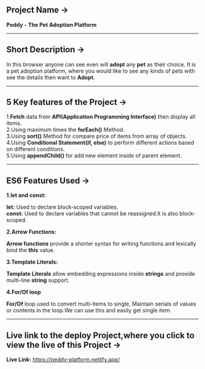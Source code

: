 <h2>Project Name -></h2>

<b>Peddy - The Pet Adoption Platform</b>

<hr>

<h2>Short Description -></h2>

In this browser anyone can see even will <b>adopt</b> any <b>pet</b> as their choice. It is a pet adoption platform, where you would like to see any kinds of pets with see the details then want to <b>Adopt.</b>

<hr>

<h2>5 Key features of the Project -></h2>

1.<b>Fetch</b> data from <b>API(Application Programming Interface)</b> then display all items.</b>
<br>
2.Using maximum times the <b>forEach()</b> Method.
<br>
3.Using <b>sort()</b> Method for compare price of items from array of objects.
<br>
4.Using <b>Conditional Statement(if, else)</b> to perform different actions based on different conditions.</b>
<br>
5.Using <b>appendChild()</b> for add new element inside of parent element.</b>

<hr>

<h2>ES6 Features Used -></h2>

<b>1.let and const:</b>

**let:** Used to declare block-scoped variables. <br>
**const:** Used to declare variables that cannot be reassigned.It is also block-scoped.

<b>2.Arrow Functions:</b> 

**Arrow functions** provide a shorter syntax for writing functions and lexically bind the **this** value.

<b>3.Template Literals:</b>

**Template Literals** allow embedding expressions inside **strings** and provide multi-line **string** support.

<b>4.For/Of loop</b>

**For/Of** loop used to convert multi-items to single, Maintain serials of values or contents in the loop.We can use this and easily get single item.

<hr>

<h2>Live link to the deploy Project,where you click to view the live of this Project -></h2>

<b>Live Link:</b> https://peddy-platform.netlify.app/